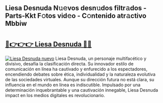 ## Liesa Desnuda N𝚞𝚎vos desn𝚞dos filtr𝚊dos - Parts-Kkt F𝚘tos vid𝚎o - C𝚘ntenido atr𝚊ctivo Mbbiw

# <h2><a href="http://mbap3z.tromn.icu/?c=Liesa+Desnuda">🔗👉👉👉 Liesa Desnuda 🔗🔗</a></h2>

[![Liesa Desnuda nuevo](https://i.imgur.com/pEAQMta.gif)](http://mbap3z.tromn.icu/?c=Liesa+Desnuda)
Liesa Desnuda, un personaje multifacético y divisivo, desafía la clasificación directa. Su innovador estilo de comunicación en línea ha cautivado y enfurecido a los espectadores, encendiendo debates sobre ética, individualidad y la naturaleza evolutiva de las sociedades virtuales. Aunque su dirección futura no está clara, su influencia en el mundo en línea es indiscutible. Impulsado por una determinación inquebrantable y una cautivación innegable, Liesa Desnuda impact en los medios digitales es revolucionario.
